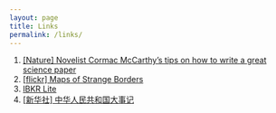 ```yaml
---
layout: page
title: Links
permalink: /links/
---
```


1. [[Nature] Novelist Cormac McCarthy’s tips on how to write a great science paper](https://www.nature.com/articles/d41586-019-02918-5)
2. [[flickr] Maps of Strange Borders](https://www.flickr.com/photos/amapple/sets/72157616310862857/)
3. [IBKR Lite](https://www.interactivebrokers.com/en/index.php?f=45196)
4. [[新华社] 中华人民共和国大事记](http://www.xinhuanet.com/politics/2019-09/27/c_1125049752.htm) 
